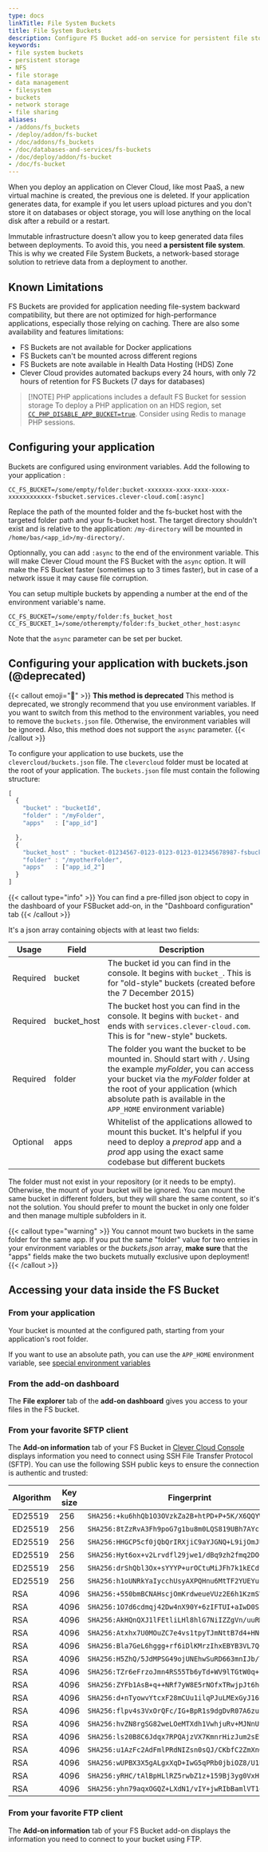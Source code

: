 ```yaml
---
type: docs
linkTitle: File System Buckets
title: File System Buckets
description: Configure FS Bucket add-on service for persistent file storage and data management across your Clever Cloud applications
keywords:
- file system buckets
- persistent storage
- NFS
- file storage
- data management
- filesystem
- buckets
- network storage
- file sharing
aliases:
- /addons/fs_buckets
- /deploy/addon/fs-bucket
- /doc/addons/fs_buckets
- /doc/databases-and-services/fs-buckets
- /doc/deploy/addon/fs-bucket
- /doc/fs-bucket
---
```


When you deploy an application on Clever Cloud, like most PaaS, a new virtual machine is created, the previous one is deleted. If your application generates data, for example if you let users upload pictures and you don't store it on databases or object storage, you will lose anything on the local disk after a rebuild or a restart.

Immutable infrastructure doesn't allow you to keep generated data files between deployments. To avoid this, you need **a persistent file system**. This is why we created File System Buckets, a network-based storage solution to retrieve data from a deployment to another.

## Known Limitations

FS Buckets are provided for application needing file-system backward compatibility, but there are not optimized for high-performance applications, especially those relying on caching. There are also some availability and features limitations:

- FS Buckets are not available for Docker applications
- FS Buckets can't be mounted across different regions
- FS Buckets are note available in Health Data Hosting (HDS) Zone
- Clever Cloud provides automated backups every 24 hours, with only 72 hours of retention for FS Buckets (7 days for databases)

> [!NOTE] PHP applications includes a default FS Bucket for session storage
> To deploy a PHP application on an HDS region, set [`CC_PHP_DISABLE_APP_BUCKET=true`](/doc/applications/php/#speed-up-or-disable-the-session-fs-bucket). Consider using Redis to manage PHP sessions.

## Configuring your application

Buckets are configured using environment variables. Add the following to your application :

```text
CC_FS_BUCKET=/some/empty/folder:bucket-xxxxxxx-xxxx-xxxx-xxxx-xxxxxxxxxxxx-fsbucket.services.clever-cloud.com[:async]
```

Replace the path of the mounted folder and the fs-bucket host with the targeted folder path and your fs-bucket host. The target directory shouldn't exist and is relative to the application: `/my-directory` will be mounted in `/home/bas/<app_id>/my-directory/`.

Optionnally, you can add `:async` to the end of the environment variable.
This will make Clever Cloud mount the FS Bucket with the `async` option.
It will make the FS Bucket faster (sometimes up to 3 times faster), but in case of a network issue it may cause file
corruption.

You can setup multiple buckets by appending a number at the end of the environment variable's name.

```text
CC_FS_BUCKET=/some/empty/folder:fs_bucket_host
CC_FS_BUCKET_1=/some/otherempty/folder:fs_bucket_other_host:async
```

Note that the `async` parameter can be set per bucket.

## Configuring your application with buckets.json (@deprecated)

{{< callout emoji="🧹" >}}
**This method is deprecated**
This method is deprecated, we strongly recommend that you use environment variables.
If you want to switch from this method to the environment variables, you need to remove the `buckets.json` file. Otherwise, the environment variables will be ignored.
Also, this method does not support the `async` parameter.
{{< /callout >}}

To configure your application to use buckets, use the
`clevercloud/buckets.json` file.
The `clevercloud` folder must be located at the root of your application.
The `buckets.json` file must contain the following structure:

```javascript
[
  {
    "bucket" : "bucketId",
    "folder" : "/myFolder",
    "apps"   : ["app_id"]

  },
  {
    "bucket_host" : "bucket-01234567-0123-0123-0123-012345678987-fsbucket.services.clever-cloud.com",
    "folder" : "/myotherFolder",
    "apps"   : ["app_id_2"]
  }
]
```

{{< callout type="info" >}}
You can find a pre-filled json object to copy in the dashboard of your FSBucket add-on, in the "Dashboard configuration" tab
{{< /callout >}}

It's a json array containing objects with at least two fields:

Usage    | Field        | Description
---------|--------------|--------------------------------------------------------------
Required | bucket       | The bucket id you can find in the console. It begins with `bucket_`. This is for "old-style" buckets (created before the 7 December 2015)
Required | bucket_host  | The bucket host you can find in the console. It begins with `bucket-` and ends with `services.clever-cloud.com`. This is for "new-style" buckets.
Required | folder       | The folder you want the bucket to be mounted in. Should start with `/`. Using the example *myFolder*, you can access your bucket via the *myFolder* folder at the root of your application (which absolute path is available in the `APP_HOME` environment variable)
Optional | apps         | Whitelist of the applications allowed to mount this bucket. It's helpful if you need to deploy a *preprod* app and a *prod* app using the exact same codebase but different buckets

The folder must not exist in your repository (or it needs to be empty). Otherwise, the mount of your bucket will be ignored.
You can mount the same bucket in different folders, but they will share the same content, so it's not the solution. You should prefer to mount the bucket in only one folder and then manage multiple subfolders in it.

{{< callout type="warning" >}}
You cannot mount two buckets in the same folder for the same app. If you put the same "folder" value for two entries in your environment variables or the *buckets.json* array, **make sure** that the "apps" fields make the two buckets mutually exclusive upon deployment!
{{< /callout >}}

## Accessing your data inside the FS Bucket

### From your application

Your bucket is mounted at the configured path, starting from your application's
root folder.

If you want to use an absolute path, you can use the `APP_HOME` environment
variable, see [special environment variables](/doc/develop/env-variables#special-environment-variables)

### From the add-on dashboard

The **File explorer** tab of the **add-on dashboard** gives you access to your files
in the FS bucket.

### From your favorite SFTP client

The **Add-on information** tab of your FS Bucket in [Clever Cloud Console](https://console.clever-cloud.com) displays information you need to connect using SSH File Transfer Protocol (SFTP). You can use the following SSH public keys to ensure the connection is authentic and trusted:

| Algorithm | Key size | Fingerprint                                        |
|-----------|----------|----------------------------------------------------|
| ED25519   | 256      | `SHA256:+ku6hhQb1O3OVzkZa2B+htPD+P+5K/X6QQYWXym/4Zo` |
| ED25519   | 256      | `SHA256:8tZzRvA3Fh9poG7g1bu8m0LQS819UBh7AYcEXJYiPqw` |
| ED25519   | 256      | `SHA256:HHGCP5cf0jQbQrIRXjiC9aYJGNQ+L9ijOmJUueLp+9A` |
| ED25519   | 256      | `SHA256:Hyt6ox+v2Lrvdfl29jwe1/dBq9zh2fmq2DO6rqurl7o` |
| ED25519   | 256      | `SHA256:drShQbl3Ox+sYYYP+urOCtuMiJFh7k1kECdvZ4hMuAE` |
| ED25519   | 256      | `SHA256:h1oUNRkYaIycchUsyAXPQHnu6MtTF2YUEYuisu+vnOE` |
| RSA       | 4096     | `SHA256:+550bmBCNAHscjOmKrdweueVUz2E6h1KzmSV+0c0U7w` |
| RSA       | 4096     | `SHA256:1O7d6cdmqj42Dw4nX90Y+6zIFTUI+aIwD0SLMQuj0ko` |
| RSA       | 4096     | `SHA256:AkHQnQXJ1lFEtliLHl8hlG7NiIZZgVn/uuRMCZJOKJk` |
| RSA       | 4096     | `SHA256:Atxhx7U0MOuZC7e4vs1tpyTJmNttB7d4+HNC5hiavFo` |
| RSA       | 4096     | `SHA256:Bla7GeL6hggg+rf6iDlKMrzIhxEBYB3VL7Q6PYGJYt4` |
| RSA       | 4096     | `SHA256:H5ZhQ/5JdMPSG49ojUNEhwSuRD663mnIJb/YDFFntyk` |
| RSA       | 4096     | `SHA256:TZr6eFrzoJmn4RS55Tb6yTd+WV9lTGtW0q+uLVbI7IE` |
| RSA       | 4096     | `SHA256:ZYFb1AsB+q++NRf7yW8E5rNOfxTRwjpJt6hqFP/NBNs` |
| RSA       | 4096     | `SHA256:d+nTyowvYtcxF28mCUu1ilqPJuLMExGyJ16Sv/pvoVY` |
| RSA       | 4096     | `SHA256:flpv4s3VxOrQFc/IG+BpR1s9dgDvR07A6zunNqO4Co0` |
| RSA       | 4096     | `SHA256:hvZN8rgSG82weLOeMTXdh1VwhjuRv+MJNnUt/X9R39g` |
| RSA       | 4096     | `SHA256:ls20B8C6Jdqx7RPQAjzVX7KmnrHizJum2sEvNhMcl60` |
| RSA       | 4096     | `SHA256:u1AzFc2AdFmlPRdNIZsn0sQJ/CKbfC2ZmXnQfabPek4` |
| RSA       | 4096     | `SHA256:wUPBX3X5gALgxXqD+IwG5qPRb0jbiOZ8/U1BOZeNhtk` |
| RSA       | 4096     | `SHA256:yRHC/tAlBpHLlRZ5rwbZ1z+159Bj3yg0VxHf+hXINLg` |
| RSA       | 4096     | `SHA256:yhn79aqxOGQZ+LXdN1/vIY+jwRIbBamlVT1+HdFoA6o` |

### From your favorite FTP client

The **Add-on information** tab of your FS Bucket add-on displays the information
you need to connect to your bucket using FTP.
